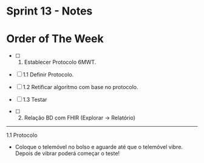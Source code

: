 # Sprint 13 - Notes 

# Order of The Week

- [ ]  1. Establecer Protocolo 6MWT.
  - [ ]  1.1 Definir Protocolo.
  - [ ]  1.2 Retificar algoritmo com base no protocolo.
  - [ ]  1.3 Testar

- [ ]  2. Relação BD com FHIR (Explorar -> Relatório)


-------------------

1.1 Protocolo
  - Coloque o telemóvel no bolso e aguarde até que o telemóvel vibre. Depois de vibrar poderá começar o teste!
